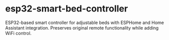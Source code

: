 # esp32-smart-bed-controller
ESP32-based smart controller for adjustable beds with ESPHome and Home Assistant integration. Preserves   original remote functionality while adding WiFi control.
